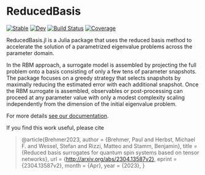 # ReducedBasis

[![Stable](https://img.shields.io/badge/docs-stable-blue.svg)](https://mfherbst.github.io/ReducedBasis.jl/stable/)
[![Dev](https://img.shields.io/badge/docs-dev-blue.svg)](https://mfherbst.github.io/ReducedBasis.jl/dev/)
[![Build Status](https://github.com/mfherbst/ReducedBasis.jl/actions/workflows/CI.yml/badge.svg?branch=master)](https://github.com/mfherbst/ReducedBasis.jl/actions/workflows/CI.yml?query=branch%3Amaster)
[![Coverage](https://codecov.io/gh/mfherbst/ReducedBasis.jl/branch/master/graph/badge.svg)](https://codecov.io/gh/mfherbst/ReducedBasis.jl)

ReducedBasis.jl is a Julia package that uses the reduced basis method to
accelerate the solution of a parametrized eigenvalue problems across the
parameter domain.

In the RBM approach, a surrogate model is assembled by projecting the full
problem onto a basis consisting of only a few tens of parameter snapshots.
The package focuses on a greedy strategy that selects snapshots by maximally
reducing the estimated error with each additional snapshot.
Once the RBM surrogate is assembled, observables or post-processing can proceed
at any parameter value with only a modest complexity scaling independently
from the dimension of the initial eigenvalue problem.

For more details [see our documentation](https://mfherbst.github.io/ReducedBasis.jl/stable/).

If you find this work useful, please cite

> @article{Brehmer2023,
>   author = {Brehmer, Paul and Herbst, Michael F. and Wessel, Stefan and Rizzi, Matteo and Stamm, Benjamin},
>   title = {Reduced basis surrogates for quantum spin systems based on tensor networks},
>   url = {http://arxiv.org/abs/2304.13587v2},
>   eprint = {2304.13587v2},
>   month = {Apr},
>   year = {2023},
> }
